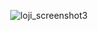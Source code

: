 <div align="center">

![loji_screenshot3](https://user-images.githubusercontent.com/13333629/220696255-76383c7b-5cf3-40de-8618-3058ec75e438.png)

</div>
